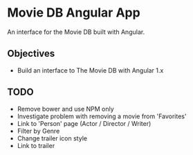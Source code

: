 # Movie DB Angular App

An interface for the Movie DB built with Angular.

## Objectives

* Build an interface to The Movie DB with Angular 1.x

## TODO

* Remove bower and use NPM only
* Investigate problem with removing a movie from 'Favorites'
* Link to 'Person' page (Actor / Director / Writer)
* Filter by Genre
* Change trailer icon style
* Link to trailer